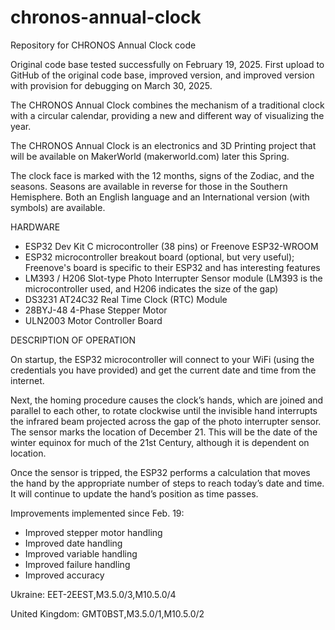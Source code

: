 # chronos-annual-clock
Repository for CHRONOS Annual Clock code

Original code base tested successfully on February 19, 2025. First upload to GitHub of the original code base, improved version, and improved version with provision for debugging on March 30, 2025.

The CHRONOS Annual Clock combines the mechanism of a traditional clock with a circular calendar, providing a new and different way of visualizing the year. 

The CHRONOS Annual Clock is an electronics and 3D Printing project that will be available on MakerWorld (makerworld.com) later this Spring.

The clock face is marked with the 12 months, signs of the Zodiac, and the seasons. Seasons are available in reverse for those in the Southern Hemisphere. Both an English language and an International version (with symbols) are available.

HARDWARE
- ESP32 Dev Kit C microcontroller (38 pins) or Freenove ESP32-WROOM
- ESP32 microcontroller breakout board (optional, but very useful); Freenove's board is specific to their ESP32 and has interesting features
- LM393 / H206 Slot-type Photo Interrupter Sensor module (LM393 is the microcontroller used, and H206 indicates the size of the gap)
- DS3231 AT24C32 Real Time Clock (RTC) Module
- 28BYJ-48 4-Phase Stepper Motor
- ULN2003 Motor Controller Board
  
DESCRIPTION OF OPERATION

On startup, the ESP32 microcontroller will connect to your WiFi (using the credentials you have provided) and get the current date and time from the internet. 

Next, the homing procedure causes the clock’s hands, which are joined and parallel to each other, to rotate clockwise until the invisible hand interrupts the infrared beam projected across the gap of the photo interrupter sensor. The sensor marks the location of December 21. This will be the date of the winter equinox for much of the 21st Century, although it is dependent on location. 

Once the sensor is tripped, the ESP32 performs a calculation that moves the hand by the appropriate number of steps to reach today’s date and time. It will continue to update the hand’s position as time passes.

Improvements implemented since Feb. 19:

- Improved stepper motor handling
- Improved date handling
- Improved variable handling
- Improved failure handling
- Improved accuracy

Ukraine: EET-2EEST,M3.5.0/3,M10.5.0/4

United Kingdom: GMT0BST,M3.5.0/1,M10.5.0/2


